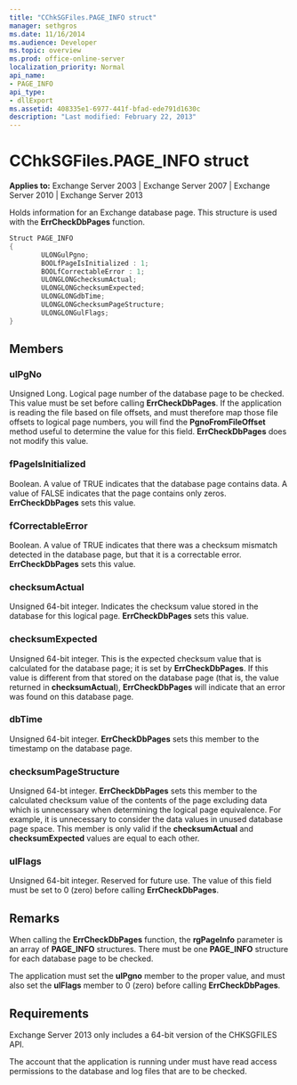 ```yaml
---
title: "CChkSGFiles.PAGE_INFO struct"
manager: sethgros
ms.date: 11/16/2014
ms.audience: Developer
ms.topic: overview
ms.prod: office-online-server
localization_priority: Normal
api_name:
- PAGE_INFO
api_type:
- dllExport
ms.assetid: 408335e1-6977-441f-bfad-ede791d1630c
description: "Last modified: February 22, 2013"
---
```


# CChkSGFiles.PAGE_INFO struct

**Applies to:** Exchange Server 2003 | Exchange Server 2007 | Exchange Server 2010 | Exchange Server 2013
  
Holds information for an Exchange database page. This structure is used with the **ErrCheckDbPages** function. 
  
```cs
Struct PAGE_INFO  
{
        ULONGulPgno;
        BOOLfPageIsInitialized : 1;
        BOOLfCorrectableError : 1;
        ULONGLONGchecksumActual;
        ULONGLONGchecksumExpected;
        ULONGLONGdbTime;
        ULONGLONGchecksumPageStructure;
        ULONGLONGulFlags;
}

```

## Members

### ulPgNo
  
Unsigned Long. Logical page number of the database page to be checked. This value must be set before calling **ErrCheckDbPages**. If the application is reading the file based on file offsets, and must therefore map those file offsets to logical page numbers, you will find the **PgnoFromFileOffset** method useful to determine the value for this field. **ErrCheckDbPages** does not modify this value. 
    
### fPageIsInitialized 
  
Boolean. A value of TRUE indicates that the database page contains data. A value of FALSE indicates that the page contains only zeros. **ErrCheckDbPages** sets this value. 
    
### fCorrectableError
  
Boolean. A value of TRUE indicates that there was a checksum mismatch detected in the database page, but that it is a correctable error. **ErrCheckDbPages** sets this value. 
    
### checksumActual
  
Unsigned 64-bit integer. Indicates the checksum value stored in the database for this logical page. **ErrCheckDbPages** sets this value. 
    
### checksumExpected
  
Unsigned 64-bit integer. This is the expected checksum value that is calculated for the database page; it is set by **ErrCheckDbPages**. If this value is different from that stored on the database page (that is, the value returned in **checksumActual**), **ErrCheckDbPages** will indicate that an error was found on this database page. 
    
### dbTime
  
Unsigned 64-bit integer. **ErrCheckDbPages** sets this member to the timestamp on the database page. 
    
### checksumPageStructure 
  
Unsigned 64-bt integer. **ErrCheckDbPages** sets this member to the calculated checksum value of the contents of the page excluding data which is unnecessary when determining the logical page equivalence. For example, it is unnecessary to consider the data values in unused database page space. This member is only valid if the **checksumActual**  and  **checksumExpected**  values are equal to each other. 
    
### ulFlags
  
Unsigned 64-bit integer. Reserved for future use. The value of this field must be set to 0 (zero) before calling **ErrCheckDbPages**.
    
## Remarks

When calling the **ErrCheckDbPages** function, the **rgPageInfo**  parameter is an array of **PAGE\_INFO** structures. There must be one **PAGE\_INFO** structure for each database page to be checked. 
  
The application must set the **ulPgno**  member to the proper value, and must also set the  **ulFlags**  member to 0 (zero) before calling **ErrCheckDbPages**. 
  
## Requirements

Exchange Server 2013 only includes a 64-bit version of the CHKSGFILES API.
  
The account that the application is running under must have read access permissions to the database and log files that are to be checked.
  

